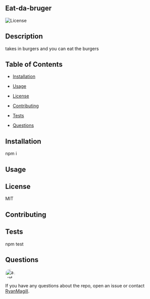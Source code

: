  ##  Eat-da-bruger
 ![License](https://img.shields.io/badge/License-MIT-yellow.svg)
 ## Description
  takes in burgers and you can eat the burgers
 
 ## Table of Contents 
 
 
 * [Installation](#installation)
 
 * [Usage](#usage)
 
 * [License](#license)
 
 * [Contributing](#contributing)
 
 * [Tests](#tests)
 
 * [Questions](#questions)
 
 ## Installation
 npm i
 
 ## Usage
 
 
 
 ## License
 MIT
 ## Contributing
 
 
 
 ## Tests
 npm test
 
 
 ## Questions
 
 <img src="https://avatars2.githubusercontent.com/u/4615617?v=4" alt="avatar" style="border-radius: 16px" width="30" />
 
 If you have any questions about the repo, open an issue or contact [RyanMagill](https://github.com/RyanMagill).